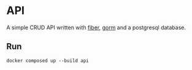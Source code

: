 # API

A simple CRUD API written with [fiber](https://gofiber.io/), [gorm](https://gorm.io/) and a postgresql database.

## Run

`docker composed up --build api`
